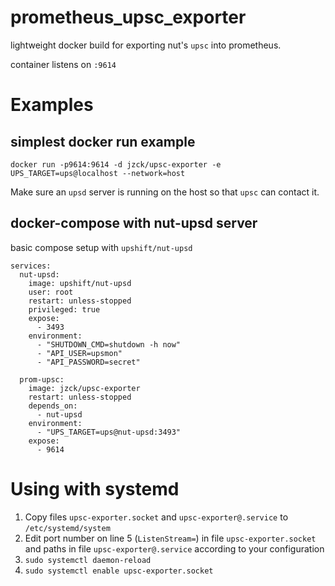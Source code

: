 # prometheus_upsc_exporter

lightweight docker build for exporting nut's `upsc` into prometheus.

container listens on `:9614`

# Examples

## simplest docker run example

`docker run -p9614:9614 -d jzck/upsc-exporter -e UPS_TARGET=ups@localhost --network=host`

Make sure an `upsd` server is running on the host so that `upsc` can contact it.

## docker-compose with nut-upsd server

basic compose setup with `upshift/nut-upsd`

```
services:
  nut-upsd:
    image: upshift/nut-upsd
    user: root
    restart: unless-stopped
    privileged: true
    expose:
      - 3493
    environment:
      - "SHUTDOWN_CMD=shutdown -h now"
      - "API_USER=upsmon"
      - "API_PASSWORD=secret"

  prom-upsc:
    image: jzck/upsc-exporter
    restart: unless-stopped
    depends_on:
      - nut-upsd
    environment:
      - "UPS_TARGET=ups@nut-upsd:3493"
    expose:
      - 9614
```

# Using with systemd

1. Copy files `upsc-exporter.socket` and `upsc-exporter@.service` to `/etc/systemd/system`
2. Edit port number on line 5 (`ListenStream=`) in file `upsc-exporter.socket` and paths in file `upsc-exporter@.service` according to your configuration
3. `sudo systemctl daemon-reload`
4. `sudo systemctl enable upsc-exporter.socket`

